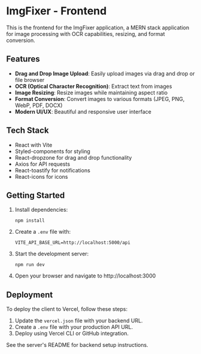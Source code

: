 # ImgFixer - Frontend

This is the frontend for the ImgFixer application, a MERN stack application for image processing with OCR capabilities, resizing, and format conversion.

## Features

- **Drag and Drop Image Upload**: Easily upload images via drag and drop or file browser
- **OCR (Optical Character Recognition)**: Extract text from images
- **Image Resizing**: Resize images while maintaining aspect ratio
- **Format Conversion**: Convert images to various formats (JPEG, PNG, WebP, PDF, DOCX)
- **Modern UI/UX**: Beautiful and responsive user interface

## Tech Stack

- React with Vite
- Styled-components for styling
- React-dropzone for drag and drop functionality
- Axios for API requests
- React-toastify for notifications
- React-icons for icons

## Getting Started

1. Install dependencies:
   ```
   npm install
   ```

2. Create a `.env` file with:
   ```
   VITE_API_BASE_URL=http://localhost:5000/api
   ```

3. Start the development server:
   ```
   npm run dev
   ```

4. Open your browser and navigate to http://localhost:3000

## Deployment

To deploy the client to Vercel, follow these steps:

1. Update the `vercel.json` file with your backend URL.
2. Create a `.env` file with your production API URL.
3. Deploy using Vercel CLI or GitHub integration.

See the server's README for backend setup instructions. 